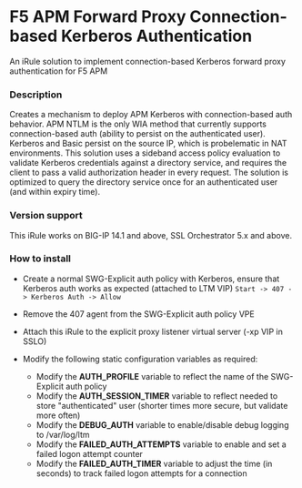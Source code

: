 # F5 APM Forward Proxy Connection-based Kerberos Authentication
An iRule solution to implement connection-based Kerberos forward proxy authentication for F5 APM

### Description
Creates a mechanism to deploy APM Kerberos with connection-based auth behavior. APM NTLM is the only WIA method that currently supports connection-based auth (ability to persist on the authenticated user). Kerberos and Basic persist on the source IP, which is probelematic in NAT environments. This solution uses a sideband access policy evaluation to validate Kerberos credentials against a directory service, and requires the client to pass a valid authorization header in every request. The solution is optimized to query the directory service once for an authenticated user (and within expiry time).

### Version support
This iRule works on BIG-IP 14.1 and above, SSL Orchestrator 5.x and above.

### How to install
- Create a normal SWG-Explicit auth policy with Kerberos, ensure that Kerberos auth works as expected (attached to LTM VIP)
      `Start -> 407 -> Kerberos Auth -> Allow`

- Remove the 407 agent from the SWG-Explicit auth policy VPE

- Attach this iRule to the explicit proxy listener virtual server (-xp VIP in SSLO)

- Modify the following static configuration variables as required:
  - Modify the **AUTH_PROFILE** variable to reflect the name of the SWG-Explicit auth policy
  - Modify the **AUTH_SESSION_TIMER** variable to reflect needed to store "authenticated" user (shorter times more secure, but validate more often)
  - Modify the **DEBUG_AUTH** variable to enable/disable debug logging to /var/log/ltm
  - Modify the **FAILED_AUTH_ATTEMPTS** variable to enable and set a failed logon attempt counter
  - Modify the **FAILED_AUTH_TIMER** variable to adjust the time (in seconds) to track failed logon attempts for a connection
